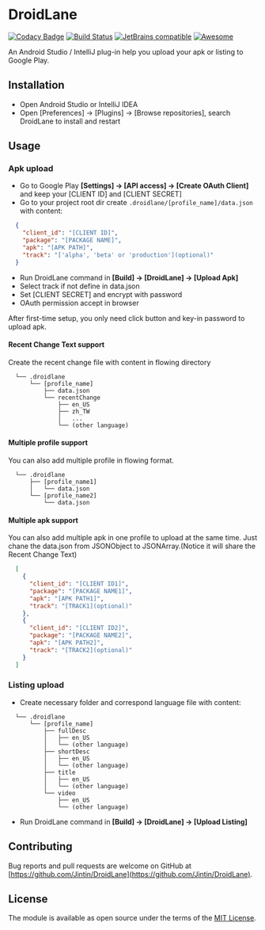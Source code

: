 # DroidLane
[![Codacy Badge](https://api.codacy.com/project/badge/Grade/73f22d1b92c94258a29bd74a5af86dbe)](https://app.codacy.com/app/Jintin/DroidLane?utm_source=github.com&utm_medium=referral&utm_content=Jintin/DroidLane&utm_campaign=badger)
[![Build Status](https://travis-ci.org/Jintin/DroidLane.svg?branch=master)](https://travis-ci.org/Jintin/DroidLane)
[![JetBrains compatible](https://img.shields.io/badge/JetBrains-compatible-brightgreen.svg)](https://plugins.jetbrains.com/plugin/8068)
[![Awesome](https://cdn.rawgit.com/sindresorhus/awesome/d7305f38d29fed78fa85652e3a63e154dd8e8829/media/badge.svg)](https://github.com/JStumpp/awesome-android)

An Android Studio / IntelliJ plug-in help you upload your apk or listing to Google Play.

## Installation
- Open Android Studio or IntelliJ IDEA
- Open [Preferences] -> [Plugins] -> [Browse repositories], search DroidLane to install and restart

## Usage

### Apk upload
- Go to Google Play **[Settings] -> [API access] -> [Create OAuth Client]** and keep your [CLIENT ID] and [CLIENT SECRET]
- Go to your project root dir create `.droidlane/[profile_name]/data.json` with content:
```json
  {
    "client_id": "[CLIENT ID]",
    "package": "[PACKAGE NAME]",
    "apk": "[APK PATH]",
    "track": "['alpha', 'beta' or 'production'](optional)"
  }
```

- Run DroidLane command in **[Build] -> [DroidLane] -> [Upload Apk]**
- Select track if not define in data.json
- Set [CLIENT SECRET] and encrypt with password
- OAuth permission accept in browser

After first-time setup, you only need click button and key-in password to upload apk.

#### Recent Change Text support
Create the recent change file with content in flowing directory

```
  └── .droidlane
      └── [profile_name]
          ├── data.json
          └── recentChange
              ├── en_US
              ├── zh_TW
              │   ...
              └── (other language)
```

#### Multiple profile support
You can also add multiple profile in flowing format.

```
  └── .droidlane
      ├── [profile_name1]
      │   └── data.json
      └── [profile_name2]
          └── data.json
```

#### Multiple apk support
You can also add multiple apk in one profile to upload at the same time. Just chane the data.json from JSONObject to JSONArray.(Notice it will share the Recent Change Text)

```json
  [
    {
      "client_id": "[CLIENT ID1]",
      "package": "[PACKAGE NAME1]",
      "apk": "[APK PATH1]",
      "track": "[TRACK1](optional)"
    },
    {
      "client_id": "[CLIENT ID2]",
      "package": "[PACKAGE NAME2]",
      "apk": "[APK PATH2]",
      "track": "[TRACK2](optional)"
    }
  ]
```
### Listing upload
- Create necessary folder and correspond language file with content:
```
  └── .droidlane
      └── [profile_name]
          ├── fullDesc
          │   ├── en_US
          │   └── (other language)
          ├── shortDesc
          │   ├── en_US
          │   └── (other language)
          ├── title
          │   ├── en_US
          │   └── (other language)
          └── video
              ├── en_US
              └── (other language)
```
- Run DroidLane command in **[Build] -> [DroidLane] -> [Upload Listing]**

## Contributing
Bug reports and pull requests are welcome on GitHub at [https://github.com/Jintin/DroidLane](https://github.com/Jintin/DroidLane).

## License
The module is available as open source under the terms of the [MIT License](http://opensource.org/licenses/MIT).
